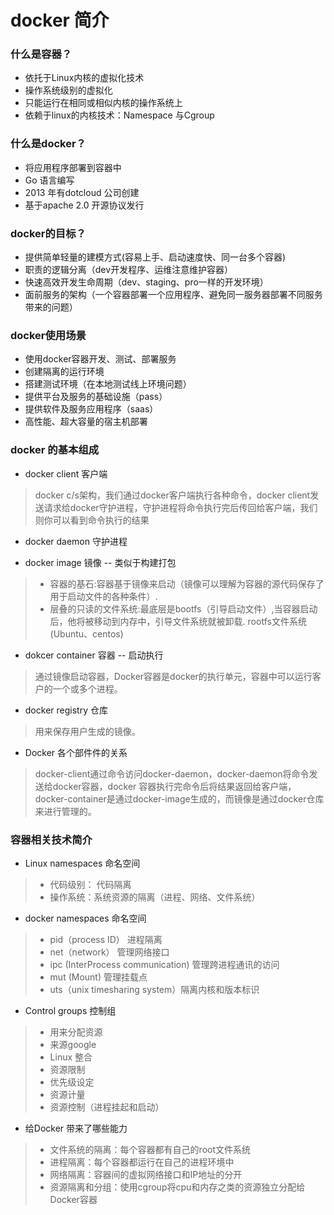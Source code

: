 # docker 简介

### 什么是容器？

* 依托于Linux内核的虚拟化技术
* 操作系统级别的虚拟化
* 只能运行在相同或相似内核的操作系统上
* 依赖于linux的内核技术：Namespace 与Cgroup

### 什么是docker？

* 将应用程序部署到容器中
* Go 语言编写
* 2013 年有dotcloud 公司创建
* 基于apache 2.0 开源协议发行

### docker的目标？

* 提供简单轻量的建模方式(容易上手、启动速度快、同一台多个容器)
* 职责的逻辑分离（dev开发程序、运维注意维护容器）
* 快速高效开发生命周期（dev、staging、pro一样的开发环境）
* 面前服务的架构（一个容器部署一个应用程序、避免同一服务器部署不同服务带来的问题）

### docker使用场景

* 使用docker容器开发、测试、部署服务
* 创建隔离的运行环境
* 搭建测试环境（在本地测试线上环境问题）
* 提供平台及服务的基础设施（pass）
* 提供软件及服务应用程序（saas）
* 高性能、超大容量的宿主机部署

###  docker 的基本组成

* docker client 客户端
> docker c/s架构，我们通过docker客户端执行各种命令，docker client发送请求给docker守护进程，守护进程将命令执行完后传回给客户端，我们则你可以看到命令执行的结果 

* docker daemon 守护进程

* docker image 镜像 -- 类似于构建打包
> - 容器的基石:容器基于镜像来启动（镜像可以理解为容器的源代码保存了用于启动文件的各种条件）. 
> - 层叠的只读的文件系统:最底层是bootfs（引导启动文件）,当容器启动后，他将被移动到内存中，引导文件系统就被卸载. rootfs文件系统(Ubuntu、centos)

* dokcer container 容器 -- 启动执行
> 通过镜像启动容器，Docker容器是docker的执行单元，容器中可以运行客户的一个或多个进程。

* docker registry 仓库
> 用来保存用户生成的镜像。

* Docker 各个部件件的关系
> docker-client通过命令访问docker-daemon，docker-daemon将命令发送给docker容器，docker 容器执行完命令后将结果返回给客户端，docker-container是通过docker-image生成的，而镜像是通过docker仓库来进行管理的。 

###  容器相关技术简介

* Linux namespaces 命名空间
> - 代码级别： 代码隔离
> - 操作系统：系统资源的隔离（进程、网络、文件系统）

* docker namespaces 命名空间
> - pid（process ID） 进程隔离
> - net（network） 管理网络接口
> - ipc (InterProcess communication) 管理跨进程通讯的访问
> - mut (Mount) 管理挂载点
> - uts（unix timesharing system）隔离内核和版本标识

* Control groups 控制组
> - 用来分配资源
> - 来源google
> - Linux 整合
> - 资源限制
> - 优先级设定
> - 资源计量
> - 资源控制（进程挂起和启动）

* 给Docker 带来了哪些能力
> - 文件系统的隔离：每个容器都有自己的root文件系统
> - 进程隔离：每个容器都运行在自己的进程环境中
> - 网络隔离：容器间的虚拟网络接口和IP地址的分开
> - 资源隔离和分组：使用cgroup将cpu和内存之类的资源独立分配给Docker容器